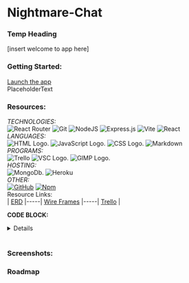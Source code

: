 # Nightmare-Chat
  ### Temp Heading

  
[insert welcome to app here]

### Getting Started:
  [Launch the app](#)
  <br />PlaceholderText

### Resources:
*TECHNOLOGIES:*
<br />
![React Router](https://img.shields.io/badge/React_Router-CA4245?style=for-the-badge&logo=react-router&logoColor=white)
![Git](https://img.shields.io/badge/git-%23F05033.svg?style=for-the-badge&logo=git&logoColor=white)
![NodeJS](https://img.shields.io/badge/node.js-6DA55F?style=for-the-badge&logo=node.js&logoColor=white)
![Express.js](https://img.shields.io/badge/express.js-%23404d59.svg?style=for-the-badge&logo=express&logoColor=%2361DAFB)
![Vite](https://img.shields.io/badge/vite-%23646CFF.svg?style=for-the-badge&logo=vite&logoColor=white)
![React](https://img.shields.io/badge/react-%2320232a.svg?style=for-the-badge&logo=react&logoColor=%2361DAFB)
<br />*LANGUAGES:*<br /> 
![HTML Logo.](https://img.shields.io/badge/HTML5-E34F26?style=for-the-badge&logo=html5&logoColor=white "HTML Logo")
![JavaScript Logo.](https://img.shields.io/badge/JavaScript-F7DF1E?style=for-the-badge&logo=javascript&logoColor=black "JS Logo")
![CSS Logo.](https://img.shields.io/badge/CSS-239120?&style=for-the-badge&logo=css3&logoColor=white "CSS Logo")
![Markdown](https://img.shields.io/badge/markdown-%23000000.svg?style=for-the-badge&logo=markdown&logoColor=white)
<br />*PROGRAMS:*<br />
![Trello](https://img.shields.io/badge/Trello-%23026AA7.svg?style=for-the-badge&logo=Trello&logoColor=white)
![VSC Logo.](https://img.shields.io/badge/Visual_Studio-5C2D91?style=for-the-badge&logo=visual%20studio&logoColor=white "VSC Logo")
![GIMP Logo.](https://img.shields.io/badge/gimp-5C5543?style=for-the-badge&logo=gimp&logoColor=white "GIMP Logo")
<br />*HOSTING:*<br /> 
![MongoDb.](https://img.shields.io/badge/MongoDB-4EA94B?style=for-the-badge&logo=mongodb&logoColor=white "MongoDb")
![Heroku](https://img.shields.io/badge/Heroku-430098?style=for-the-badge&logo=heroku&logoColor=white "Heroku")
<br />*OTHER:*<br /> 
[![GitHub](https://badgen.net/badge/icon/github?icon=github&label)](https://github.com)
[![Npm](https://badgen.net/badge/icon/npm?icon=npm&label)](https://https://npmjs.com/)
<br />Resource Links:<br />
| [ERD](https://lucid.app/documents/view/4c34b76a-0f2b-4bff-87a4-d2eec348bd6a) |-----| [Wire Frames](https://whimsical.com/nightmarechat-gd1PKZ6Nmv124EbqKih5k) |-----| [Trello]() |<br />

**CODE BLOCK:**
<details>
PlaceholderText



```
Placeholder Text.
```
</details>
<br />
  
 ### Screenshots:


### Roadmap




